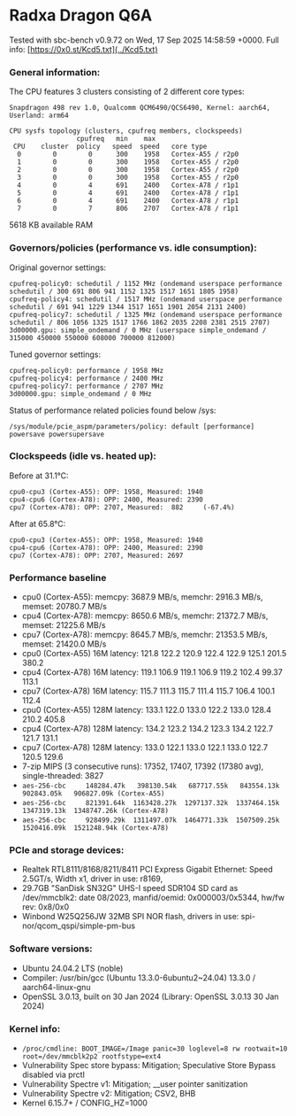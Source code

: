 # Radxa Dragon Q6A

Tested with sbc-bench v0.9.72 on Wed, 17 Sep 2025 14:58:59 +0000. Full info: [https://0x0.st/Kcd5.txt](../Kcd5.txt)

### General information:

The CPU features 3 clusters consisting of 2 different core types:

    Snapdragon 498 rev 1.0, Qualcomm QCM6490/QCS6490, Kernel: aarch64, Userland: arm64
    
    CPU sysfs topology (clusters, cpufreq members, clockspeeds)
                     cpufreq   min    max
     CPU    cluster  policy   speed  speed   core type
      0        0        0      300    1958   Cortex-A55 / r2p0
      1        0        0      300    1958   Cortex-A55 / r2p0
      2        0        0      300    1958   Cortex-A55 / r2p0
      3        0        0      300    1958   Cortex-A55 / r2p0
      4        0        4      691    2400   Cortex-A78 / r1p1
      5        0        4      691    2400   Cortex-A78 / r1p1
      6        0        4      691    2400   Cortex-A78 / r1p1
      7        0        7      806    2707   Cortex-A78 / r1p1

5618 KB available RAM

### Governors/policies (performance vs. idle consumption):

Original governor settings:

    cpufreq-policy0: schedutil / 1152 MHz (ondemand userspace performance schedutil / 300 691 806 941 1152 1325 1517 1651 1805 1958)
    cpufreq-policy4: schedutil / 1517 MHz (ondemand userspace performance schedutil / 691 941 1229 1344 1517 1651 1901 2054 2131 2400)
    cpufreq-policy7: schedutil / 1325 MHz (ondemand userspace performance schedutil / 806 1056 1325 1517 1766 1862 2035 2208 2381 2515 2707)
    3d00000.gpu: simple_ondemand / 0 MHz (userspace simple_ondemand / 315000 450000 550000 608000 700000 812000)

Tuned governor settings:

    cpufreq-policy0: performance / 1958 MHz
    cpufreq-policy4: performance / 2400 MHz
    cpufreq-policy7: performance / 2707 MHz
    3d00000.gpu: simple_ondemand / 0 MHz

Status of performance related policies found below /sys:

    /sys/module/pcie_aspm/parameters/policy: default [performance] powersave powersupersave

### Clockspeeds (idle vs. heated up):

Before at 31.1°C:

    cpu0-cpu3 (Cortex-A55): OPP: 1958, Measured: 1940 
    cpu4-cpu6 (Cortex-A78): OPP: 2400, Measured: 2390 
    cpu7 (Cortex-A78): OPP: 2707, Measured:  882     (-67.4%)

After at 65.8°C:

    cpu0-cpu3 (Cortex-A55): OPP: 1958, Measured: 1940 
    cpu4-cpu6 (Cortex-A78): OPP: 2400, Measured: 2390 
    cpu7 (Cortex-A78): OPP: 2707, Measured: 2697 

### Performance baseline

  * cpu0 (Cortex-A55): memcpy: 3687.9 MB/s, memchr: 2916.3 MB/s, memset: 20780.7 MB/s
  * cpu4 (Cortex-A78): memcpy: 8650.6 MB/s, memchr: 21372.7 MB/s, memset: 21225.6 MB/s
  * cpu7 (Cortex-A78): memcpy: 8645.7 MB/s, memchr: 21353.5 MB/s, memset: 21420.0 MB/s
  * cpu0 (Cortex-A55) 16M latency: 121.8 122.2 120.9 122.4 122.9 125.1 201.5 380.2 
  * cpu4 (Cortex-A78) 16M latency: 119.1 106.9 119.1 106.9 119.2 102.4 99.37 113.1 
  * cpu7 (Cortex-A78) 16M latency: 115.7 111.3 115.7 111.4 115.7 106.4 100.1 112.4 
  * cpu0 (Cortex-A55) 128M latency: 133.1 122.0 133.0 122.2 133.0 128.4 210.2 405.8 
  * cpu4 (Cortex-A78) 128M latency: 134.2 123.2 134.2 123.3 134.2 122.7 121.7 131.1 
  * cpu7 (Cortex-A78) 128M latency: 133.0 122.1 133.0 122.1 133.0 122.7 120.5 129.6 
  * 7-zip MIPS (3 consecutive runs): 17352, 17407, 17392 (17380 avg), single-threaded: 3827
  * `aes-256-cbc     148284.47k   398130.54k   687717.55k   843554.13k   902843.05k   906827.09k (Cortex-A55)`
  * `aes-256-cbc     821391.64k  1163428.27k  1297137.32k  1337464.15k  1347319.13k  1348747.26k (Cortex-A78)`
  * `aes-256-cbc     928499.29k  1311497.07k  1464771.33k  1507509.25k  1520416.09k  1521248.94k (Cortex-A78)`

### PCIe and storage devices:

  * Realtek RTL8111/8168/8211/8411 PCI Express Gigabit Ethernet: Speed 2.5GT/s, Width x1, driver in use: r8169, 
  * 29.7GB "SanDisk SN32G" UHS-I speed SDR104 SD card as /dev/mmcblk2: date 08/2023, manfid/oemid: 0x000003/0x5344, hw/fw rev: 0x8/0x0
  * Winbond W25Q256JW 32MB SPI NOR flash, drivers in use: spi-nor/qcom_qspi/simple-pm-bus

### Software versions:

  * Ubuntu 24.04.2 LTS (noble)
  * Compiler: /usr/bin/gcc (Ubuntu 13.3.0-6ubuntu2~24.04) 13.3.0 / aarch64-linux-gnu
  * OpenSSL 3.0.13, built on 30 Jan 2024 (Library: OpenSSL 3.0.13 30 Jan 2024)    

### Kernel info:

  * `/proc/cmdline: BOOT_IMAGE=/Image panic=30 loglevel=8 rw rootwait=10 root=/dev/mmcblk2p2 rootfstype=ext4`
  * Vulnerability Spec store bypass:         Mitigation; Speculative Store Bypass disabled via prctl
  * Vulnerability Spectre v1:                Mitigation; __user pointer sanitization
  * Vulnerability Spectre v2:                Mitigation; CSV2, BHB
  * Kernel 6.15.7+ / CONFIG_HZ=1000